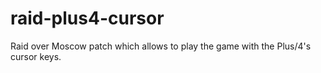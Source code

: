 # raid-plus4-cursor
Raid over Moscow patch which allows to play the game with the Plus/4's cursor keys.

